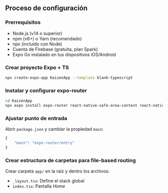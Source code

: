 ## Proceso de configuración

### Prerrequisitos

- Node.js (v14 o superior)
- npm (v6+) o Yarn (recomendado)
- npx (incluido con Node)
- Cuenta de Firebase (gratuita, plan Spark)
- Expo Go instalado en tus dispositivos iOS/Android

### Crear proyecto Expo + TS
```bash
npx create-expo-app KaizenApp --template blank-typescript
```

### Instalar y configurar expo-router
```bash
cd KaizenApp
npx expo install expo-router react-native-safe-area-context react-native-screens expo-linking expo-constants expo-status-bar
```

### Ajustar punto de entrada
Abrir `package.json` y cambiar la propiedad `main`:
```bash
{
    "main": "expo-router/entry"
}
```

### Crear estructura de carpetas para file-based routing

Crear carpeta `app/` en la raíz y dentro los archivos:
- `_layout.tsx`: Define el stack global
- `index.tsx`: Pantalla *Home*